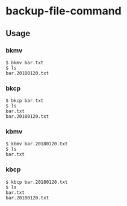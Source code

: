 # backup-file-command

## Usage

### bkmv

```
$ bkmv bar.txt
$ ls
bar.20180120.txt
```

### bkcp

```
$ bkcp bar.txt
$ ls
bar.txt
bar.20180120.txt
```

### kbmv

```
$ kbmv bar.20180120.txt
$ ls
bar.txt
```

### kbcp

```
$ kbcp bar.20180120.txt
$ ls
bar.txt
bar.20180120.txt
```
